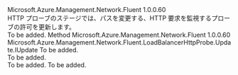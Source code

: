 <Type Name="IWithRequestPath" FullName="Microsoft.Azure.Management.Network.Fluent.LoadBalancerHttpProbe.Update.IWithRequestPath">
  <TypeSignature Language="C#" Value="public interface IWithRequestPath" />
  <TypeSignature Language="ILAsm" Value=".class public interface auto ansi abstract IWithRequestPath" />
  <TypeSignature Language="DocId" Value="T:Microsoft.Azure.Management.Network.Fluent.LoadBalancerHttpProbe.Update.IWithRequestPath" />
  <TypeSignature Language="VB.NET" Value="Public Interface IWithRequestPath" />
  <TypeSignature Language="F#" Value="type IWithRequestPath = interface" />
  <AssemblyInfo>
    <AssemblyName>Microsoft.Azure.Management.Network.Fluent</AssemblyName>
    <AssemblyVersion>1.0.0.60</AssemblyVersion>
  </AssemblyInfo>
  <Interfaces />
  <Docs>
    <summary>
            HTTP プローブのステージでは、パスを変更する、HTTP 要求を監視するプローブの許可を更新します。
            </summary>
    <remarks>To be added.</remarks>
  </Docs>
  <Members>
    <Member MemberName="WithRequestPath">
      <MemberSignature Language="C#" Value="public Microsoft.Azure.Management.Network.Fluent.LoadBalancerHttpProbe.Update.IUpdate WithRequestPath (string requestPath);" />
      <MemberSignature Language="ILAsm" Value=".method public hidebysig newslot virtual instance class Microsoft.Azure.Management.Network.Fluent.LoadBalancerHttpProbe.Update.IUpdate WithRequestPath(string requestPath) cil managed" />
      <MemberSignature Language="DocId" Value="M:Microsoft.Azure.Management.Network.Fluent.LoadBalancerHttpProbe.Update.IWithRequestPath.WithRequestPath(System.String)" />
      <MemberSignature Language="VB.NET" Value="Public Function WithRequestPath (requestPath As String) As IUpdate" />
      <MemberSignature Language="F#" Value="abstract member WithRequestPath : string -&gt; Microsoft.Azure.Management.Network.Fluent.LoadBalancerHttpProbe.Update.IUpdate" Usage="iWithRequestPath.WithRequestPath requestPath" />
      <MemberType>Method</MemberType>
      <AssemblyInfo>
        <AssemblyName>Microsoft.Azure.Management.Network.Fluent</AssemblyName>
        <AssemblyVersion>1.0.0.60</AssemblyVersion>
      </AssemblyInfo>
      <ReturnValue>
        <ReturnType>Microsoft.Azure.Management.Network.Fluent.LoadBalancerHttpProbe.Update.IUpdate</ReturnType>
      </ReturnValue>
      <Parameters>
        <Parameter Name="requestPath" Type="System.String" />
      </Parameters>
      <Docs>
        <param name="requestPath">To be added.</param>
        <summary>To be added.</summary>
        <returns>To be added.</returns>
        <remarks>To be added.</remarks>
      </Docs>
    </Member>
  </Members>
</Type>